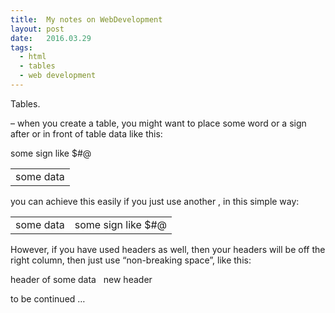 ```yaml
---
title:  My notes on WebDevelopment
layout: post
date:   2016.03.29
tags:
  - html
  - tables
  - web development
---
```


Tables.

– when you create a table, you might want to place some word or a sign after or in front of table data like this:

<table>

<td>some data</td>some sign like $#@

</table>

you can achieve this easily if you just use another <td></td>, in this simple way:

<table>

<td>some data</td>

<td>some sign like $#@</td>

</table>

However, if you have used headers as well, then your headers will be off the right column, then just use “non-breaking space”, like this:

<th>header of some data</th>

<th>&nbsp</th>

<th>new header</th>

to be continued …
